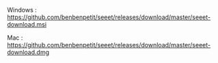 Windows : 
[https://github.com/benbenpetit/seeet/releases/download/master/seeet-download.msi ](https://github.com/benbenpetit/seeet/releases/download/master/seeet-download.msi)

Mac : 
[https://github.com/benbenpetit/seeet/releases/download/master/seeet-download.dmg ](https://github.com/benbenpetit/seeet/releases/download/master/seeet-download.dmg)
